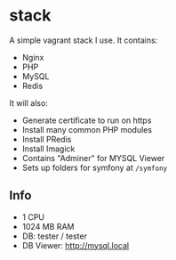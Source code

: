 # stack

A simple vagrant stack I use. It contains:

- Nginx
- PHP
- MySQL
- Redis

It will also:

- Generate certificate to run on https
- Install many common PHP modules
- Install PRedis
- Install Imagick
- Contains "Adminer" for MYSQL Viewer
- Sets up folders for symfony at `/symfony`

## Info

- 1 CPU
- 1024 MB RAM
- DB: tester / tester
- DB Viewer: http://mysql.local
